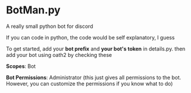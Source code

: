 # BotMan.py
A really small python bot for discord

If you can code in python, the code would be self explanatory, I guess

To get started, add your **bot prefix** and **your bot's token** in details.py. then add your bot using oath2 by checking these

**Scopes**: Bot

**Bot Permissions**: Administrator (this just gives all permissions to the bot. However, you can customize the permissions if you know what to do)
